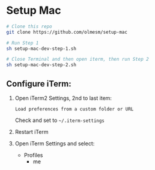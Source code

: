# Setup Mac

```sh
# Clone this repo
git clone https://github.com/olmesm/setup-mac

# Run Step 1
sh setup-mac-dev-step-1.sh

# Close Terminal and then open iterm, then run Step 2
sh setup-mac-dev-step-2.sh
```

## Configure iTerm:

1. Open iTerm2 Settings, 2nd to last item:

    `Load preferences from a custom folder or URL`

    Check and set to `~/.iterm-settings`

1. Restart iTerm

1. Open iTerm Settings and select:
    - Profiles
      - me
